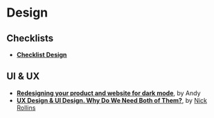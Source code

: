 # Design

## Checklists

- **[Checklist Design](https://www.checklist.design/)**

## UI & UX

- **[Redesigning your product and website for dark mode](https://stuffandnonsense.co.uk/blog/redesigning-your-product-and-website-for-dark-mode)**, by Andy
- **[UX Design & UI Design. Why Do We Need Both of Them?](https://uxengineer.com/ux-and-ui-why-you-need-both/)**, by [Nick Rollins](https://uxengineer.com/author/nickrollins/)
